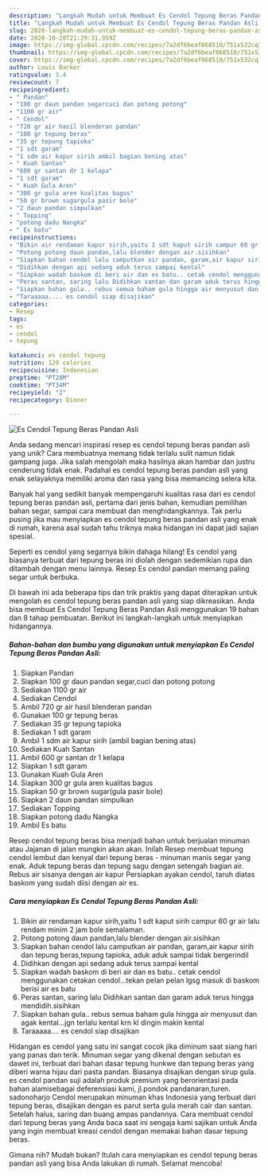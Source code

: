 ```yaml
---
description: "Langkah Mudah untuk Membuat Es Cendol Tepung Beras Pandan Asli Anti Gagal"
title: "Langkah Mudah untuk Membuat Es Cendol Tepung Beras Pandan Asli Anti Gagal"
slug: 2028-langkah-mudah-untuk-membuat-es-cendol-tepung-beras-pandan-asli-anti-gagal
date: 2020-10-20T21:29:31.959Z
image: https://img-global.cpcdn.com/recipes/7a2df6beaf068510/751x532cq70/es-cendol-tepung-beras-pandan-asli-foto-resep-utama.jpg
thumbnail: https://img-global.cpcdn.com/recipes/7a2df6beaf068510/751x532cq70/es-cendol-tepung-beras-pandan-asli-foto-resep-utama.jpg
cover: https://img-global.cpcdn.com/recipes/7a2df6beaf068510/751x532cq70/es-cendol-tepung-beras-pandan-asli-foto-resep-utama.jpg
author: Louis Barker
ratingvalue: 3.4
reviewcount: 7
recipeingredient:
- " Pandan"
- "100 gr daun pandan segarcuci dan potong potong"
- "1100 gr air"
- " Cendol"
- "720 gr air hasil blenderan pandan"
- "100 gr tepung beras"
- "35 gr tepung tapioka"
- "1 sdt garam"
- "1 sdm air kapur sirih ambil bagian bening atas"
- " Kuah Santan"
- "600 gr santan dr 1 kelapa"
- "1 sdt garam"
- " Kuah Gula Aren"
- "300 gr gula aren kualitas bagus"
- "50 gr brown sugargula pasir bole"
- "2 daun pandan simpulkan"
- " Topping"
- "potong dadu Nangka"
- " Es batu"
recipeinstructions:
- "Bikin air rendaman kapur sirih,yaitu 1 sdt kaput sirih campur 60 gr air lalu rendam minim 2 jam bole semalaman."
- "Potong potong daun pandan,lalu blender dengan air.sisihkan"
- "Siapkan bahan cendol lalu camputkan air pandan, garam,air kapur sirih dan tepung beras,tepung tapioka, aduk aduk sampai tidak bergerindil"
- "Didihkan dengan api sedang aduk terus sampai kental"
- "Siapkan wadah baskom di beri air dan es batu.. cetak cendol menggunakan cetakan cendol...tekan pelan pelan lgsg masuk di baskom berisi air es batu"
- "Peras santan, saring lalu Didihkan santan dan garam aduk terus hingga mendidih.sisihkan"
- "Siapkan bahan gula.. rebus semua baham gula hingga air menyusut dan agak kental...jgn terlalu kental krn kl dingin makin kental"
- "Taraaaaa.... es cendol siap disajikan"
categories:
- Resep
tags:
- es
- cendol
- tepung

katakunci: es cendol tepung 
nutrition: 129 calories
recipecuisine: Indonesian
preptime: "PT28M"
cooktime: "PT34M"
recipeyield: "2"
recipecategory: Dinner

---
```



![Es Cendol Tepung Beras Pandan Asli](https://img-global.cpcdn.com/recipes/7a2df6beaf068510/751x532cq70/es-cendol-tepung-beras-pandan-asli-foto-resep-utama.jpg)

Anda sedang mencari inspirasi resep es cendol tepung beras pandan asli yang unik? Cara membuatnya memang tidak terlalu sulit namun tidak gampang juga. Jika salah mengolah maka hasilnya akan hambar dan justru cenderung tidak enak. Padahal es cendol tepung beras pandan asli yang enak selayaknya memiliki aroma dan rasa yang bisa memancing selera kita.

Banyak hal yang sedikit banyak mempengaruhi kualitas rasa dari es cendol tepung beras pandan asli, pertama dari jenis bahan, kemudian pemilihan bahan segar, sampai cara membuat dan menghidangkannya. Tak perlu pusing jika mau menyiapkan es cendol tepung beras pandan asli yang enak di rumah, karena asal sudah tahu triknya maka hidangan ini dapat jadi sajian spesial.

Seperti es cendol yang segarnya bikin dahaga hilang! Es cendol yang biasanya terbuat dari tepung beras ini diolah dengan sedemikian rupa dan ditambah dengan menu lainnya. Resep Es cendol pandan memang paling segar untuk berbuka.


Di bawah ini ada beberapa tips dan trik praktis yang dapat diterapkan untuk mengolah es cendol tepung beras pandan asli yang siap dikreasikan. Anda bisa membuat Es Cendol Tepung Beras Pandan Asli menggunakan 19 bahan dan 8 tahap pembuatan. Berikut ini langkah-langkah untuk menyiapkan hidangannya.

<!--inarticleads1-->

##### Bahan-bahan dan bumbu yang digunakan untuk menyiapkan Es Cendol Tepung Beras Pandan Asli:

1. Siapkan  Pandan
1. Siapkan 100 gr daun pandan segar,cuci dan potong potong
1. Sediakan 1100 gr air
1. Sediakan  Cendol
1. Ambil 720 gr air hasil blenderan pandan
1. Gunakan 100 gr tepung beras
1. Sediakan 35 gr tepung tapioka
1. Sediakan 1 sdt garam
1. Ambil 1 sdm air kapur sirih (ambil bagian bening atas)
1. Sediakan  Kuah Santan
1. Ambil 600 gr santan dr 1 kelapa
1. Siapkan 1 sdt garam
1. Gunakan  Kuah Gula Aren
1. Siapkan 300 gr gula aren kualitas bagus
1. Siapkan 50 gr brown sugar(gula pasir bole)
1. Siapkan 2 daun pandan simpulkan
1. Sediakan  Topping
1. Siapkan potong dadu Nangka
1. Ambil  Es batu


Resep cendol tepung beras bisa menjadi bahan untuk berjualan minuman atau Jajanan di jalan mungkin akan akan. Inilah Resep membuat tepung cendol lembut dan kenyal dari tepung beras - minuman manis segar yang enak. Aduk tepung beras dan tepung sagu dengan setengah bagian air. Rebus air sisanya dengan air kapur Persiapkan ayakan cendol, taruh diatas baskom yang sudah diisi dengan air es. 

<!--inarticleads2-->

##### Cara menyiapkan Es Cendol Tepung Beras Pandan Asli:

1. Bikin air rendaman kapur sirih,yaitu 1 sdt kaput sirih campur 60 gr air lalu rendam minim 2 jam bole semalaman.
1. Potong potong daun pandan,lalu blender dengan air.sisihkan
1. Siapkan bahan cendol lalu camputkan air pandan, garam,air kapur sirih dan tepung beras,tepung tapioka, aduk aduk sampai tidak bergerindil
1. Didihkan dengan api sedang aduk terus sampai kental
1. Siapkan wadah baskom di beri air dan es batu.. cetak cendol menggunakan cetakan cendol...tekan pelan pelan lgsg masuk di baskom berisi air es batu
1. Peras santan, saring lalu Didihkan santan dan garam aduk terus hingga mendidih.sisihkan
1. Siapkan bahan gula.. rebus semua baham gula hingga air menyusut dan agak kental...jgn terlalu kental krn kl dingin makin kental
1. Taraaaaa.... es cendol siap disajikan


Hidangan es cendol yang satu ini sangat cocok jika diminum saat siang hari yang panas dan terik. Minuman segar yang dikenal dengan sebutan es dawet ini, terbuat dari bahan dasar tepung hunkwe dan tepung beras yang diberi warna hijau dari pasta pandan. Biasanya disajikan dengan sirup gula. es cendol pandan suji adalah produk premium yang berorientasi pada bahan alamisebagai deferensiasi kami, jl.pondok pandanaran,turen. sadonoharjo Cendol merupakan minuman khas Indonesia yang terbuat dari tepung beras, disajikan dengan es parut serta gula merah cair dan santan. Setelah halus, saring dan buang ampas pandannya. Cara membuat cendol dari tepung beras yang Anda baca saat ini sengaja kami sajikan untuk Anda yang ingin membuat kreasi cendol dengan memakai bahan dasar tepung beras. 

Gimana nih? Mudah bukan? Itulah cara menyiapkan es cendol tepung beras pandan asli yang bisa Anda lakukan di rumah. Selamat mencoba!
